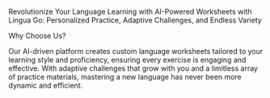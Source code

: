Revolutionize Your Language Learning with AI-Powered Worksheets with Lingua Go: Personalized Practice, Adaptive Challenges, and Endless Variety

Why Choose Us?

Our AI-driven platform creates custom language worksheets tailored to your learning style and proficiency, ensuring every exercise is engaging and effective. With adaptive challenges that grow with you and a limitless array of practice materials, mastering a new language has never been more dynamic and efficient.
